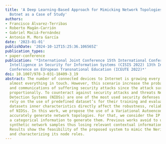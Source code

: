 ```yaml
---
title: 'A Deep Learning-Based Approach for Mimicking Network Topologies: The Neris
  Botnet as a Case of Study'
authors:
- Francisco Álvarez-Terribas
- Roberto Magán-Carrión
- Gabriel Maciá-Fernández
- Antonio M. Mora García
date: '2023-01-01'
publishDate: '2024-10-12T15:25:36.106565Z'
publication_types:
- paper-conference
publication: '*International Joint Conference 15th International Conference on Computational
  Intelligence in Security for Information Systems (CISIS 2022) 13th International
  Conference on EUropean Transnational Education (ICEUTE 2022)*'
doi: 10.1007/978-3-031-18409-3_19
abstract: The number of connected devices to Internet is growing every year, making
  almost everything in touch. However, this scenario increase the probability of systems
  and communications of suffering security attacks since the attack surface increases
  proportionally. To counteract against security attacks and threats Network Intrusion
  Detection Systems (NIDSs) are one of the most used security defenses nowadays. They
  rely on the use of predefined dataset’s for their training and evaluation. However,
  datasets inner characteristics directly affect the robustness, reliability and performance
  of NIDSs. In this work, we propose the use of a Variational Autoencoder (VAE) to
  accurately generate network topologies. For that, we consider the IP addresses as
  a categorical information to generate them. Previous works avoid to use IPs to generate
  synthetic network samples thus losing relevant contextual information for NIDSs.
  Results show the feasibility of the proposed system to mimic the Neris Botnet behavior
  and characterizing its node roles.
---
```

